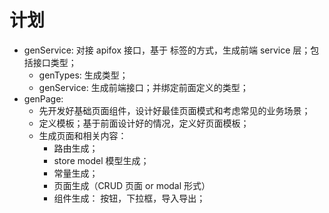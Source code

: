 # 计划

- genService: 对接 apifox 接口，基于 标签的方式，生成前端 service 层；包括接口类型；
  - genTypes: 生成类型；
  - genService: 生成前端接口；并绑定前面定义的类型；
- genPage:
  - 先开发好基础页面组件，设计好最佳页面模式和考虑常见的业务场景；
  - 定义模板；基于前面设计好的情况，定义好页面模板；
  - 生成页面和相关内容：
    - 路由生成；
    - store model 模型生成；
    - 常量生成；
    - 页面生成（CRUD 页面 or modal 形式）
    - 组件生成： 按钮，下拉框，导入导出；
